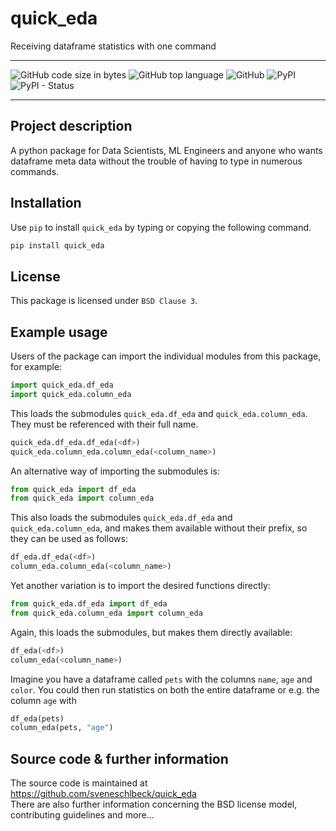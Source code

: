 # **quick_eda**
Receiving dataframe statistics with one command

*****
![GitHub code size in bytes](https://img.shields.io/github/languages/code-size/sveneschlbeck/quick_eda)
![GitHub top language](https://img.shields.io/github/languages/top/sveneschlbeck/quick_eda)
![GitHub](https://img.shields.io/github/license/sveneschlbeck/quick_eda)
![PyPI](https://img.shields.io/pypi/v/quick_eda)
![PyPI - Status](https://img.shields.io/pypi/status/quick_eda)
*****

## Project description

A python package for Data Scientists, ML Engineers and anyone who wants dataframe meta data without the trouble
of having to type in numerous commands.

## Installation

Use ``pip`` to install ``quick_eda`` by typing or copying the following command.
```python
pip install quick_eda
```

## License

This package is licensed under ``BSD Clause 3``.

## Example usage

Users of the package can import the individual modules from this package, for example:
```python
import quick_eda.df_eda
import quick_eda.column_eda
```

This loads the submodules ``quick_eda.df_eda`` and ``quick_eda.column_eda``.
They must be referenced with their full name.
```python
quick_eda.df_eda.df_eda(<df>)
quick_eda.column_eda.column_eda(<column_name>)
```

An alternative way of importing the submodules is:
```python
from quick_eda import df_eda
from quick_eda import column_eda
```

This also loads the submodules ``quick_eda.df_eda`` and ``quick_eda.column_eda``,
and makes them available without their prefix, so they can be used as follows:
```python
df_eda.df_eda(<df>)
column_eda.column_eda(<column_name>)
```

Yet another variation is to import the desired functions directly:
```python
from quick_eda.df_eda import df_eda
from quick_eda.column_eda import column_eda
```

Again, this loads the submodules, but makes them directly available:
```python
df_eda(<df>)
column_eda(<column_name>)
```

Imagine you have a dataframe called ``pets`` with the columns ``name``, ``age`` and ``color``.
You could then run statistics on both the entire dataframe or e.g. the column ``age`` with
```python
df_eda(pets)
column_eda(pets, "age")
```

## Source code & further information

The source code is maintained at https://github.com/sveneschlbeck/quick_eda  
There are also further information concerning the BSD license model, contributing guidelines and more...
